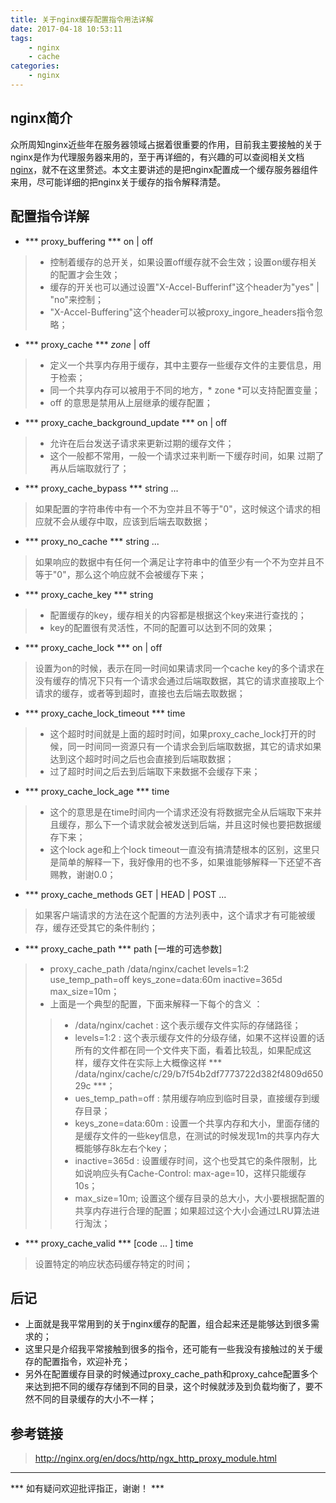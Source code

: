 ```yaml
---
title: 关于nginx缓存配置指令用法详解
date: 2017-04-18 10:53:11
tags:
    - nginx
    - cache
categories:
    - nginx
---
```

## nginx简介
众所周知nginx近些年在服务器领域占据着很重要的作用，目前我主要接触的关于nginx是作为代理服务器来用的，至于再详细的，有兴趣的可以查阅相关文档[nginx](http://nginx.org/)，就不在这里赘述。本文主要讲述的是把nginx配置成一个缓存服务器组件来用，尽可能详细的把nginx关于缓存的指令解释清楚。
<!-- more -->
## 配置指令详解

* *** proxy_buffering *** on | off

> * 控制着缓存的总开关，如果设置off缓存就不会生效；设置on缓存相关的配置才会生效；
> * 缓存的开关也可以通过设置"X-Accel-Bufferinf"这个header为"yes" | "no"来控制；
> * "X-Accel-Buffering"这个header可以被proxy_ingore_headers指令忽略；
* *** proxy_cache ***  *zone* | off
> * 定义一个共享内存用于缓存，其中主要存一些缓存文件的主要信息，用于检索；
> * 同一个共享内存可以被用于不同的地方，* zone *可以支持配置变量；
> * off 的意思是禁用从上层继承的缓存配置；

* *** proxy_cache_background_update ***  on | off

> * 允许在后台发送子请求来更新过期的缓存文件；
> * 这个一般都不常用，一般一个请求过来判断一下缓存时间，如果 过期了再从后端取就行了；

* *** proxy_cache_bypass ***  string ...

> 如果配置的字符串传中有一个不为空并且不等于"0"，这时候这个请求的相应就不会从缓存中取，应该到后端去取数据；

* *** proxy_no_cache *** string ...

> 如果响应的数据中有任何一个满足让字符串中的值至少有一个不为空并且不等于"0"，那么这个响应就不会被缓存下来；

* *** proxy_cache_key *** string

> * 配置缓存的key，缓存相关的内容都是根据这个key来进行查找的；
> * key的配置很有灵活性，不同的配置可以达到不同的效果；

* *** proxy_cache_lock *** on | off

> 设置为on的时候，表示在同一时间如果请求同一个cache key的多个请求在没有缓存的情况下只有一个请求会通过后端取数据，其它的请求直接取上个请求的缓存，或者等到超时，直接也去后端去取数据；

* *** proxy_cache_lock_timeout *** time

> * 这个超时时间就是上面的超时时间，如果proxy_cache_lock打开的时候，同一时间同一资源只有一个请求会到后端取数据，其它的请求如果达到这个超时时间之后也会直接到后端取数据；
> * 过了超时时间之后去到后端取下来数据不会缓存下来；

* *** proxy_cache_lock_age *** time

> * 这个的意思是在time时间内一个请求还没有将数据完全从后端取下来并且缓存，那么下一个请求就会被发送到后端，并且这时候也要把数据缓存下来；
> * 这个lock age和上个lock timeout一直没有搞清楚根本的区别，这里只是简单的解释一下，我好像用的也不多，如果谁能够解释一下还望不吝赐教，谢谢0.0；

* *** proxy_cache_methods GET | HEAD | POST ...

> 如果客户端请求的方法在这个配置的方法列表中，这个请求才有可能被缓存，缓存还受其它的条件制约；

* *** proxy_cache_path *** path [一堆的可选参数]

> * proxy_cache_path /data/nginx/cachet levels=1:2 use_temp_path=off keys_zone=data:60m inactive=365d max_size=10m；
> * 上面是一个典型的配置，下面来解释一下每个的含义 ：
> > * /data/nginx/cachet : 这个表示缓存文件实际的存储路径；
> > * levels=1:2 : 这个表示缓存文件的分级存储，如果不这样设置的话所有的文件都在同一个文件夹下面，看着比较乱，如果配成这样，缓存文件在实际上大概像这样 *** /data/nginx/cache/c/29/b7f54b2df7773722d382f4809d65029c ***；
> > * ues_temp_path=off : 禁用缓存响应到临时目录，直接缓存到缓存目录；
> > * keys_zone=data:60m : 设置一个共享内存和大小，里面存储的是缓存文件的一些key信息，在测试的时候发现1m的共享内存大概能够存8k左右个key；
> > * inactive=365d : 设置缓存时间，这个也受其它的条件限制，比如说响应头有Cache-Control: max-age=10，这样只能缓存10s；
> > * max_size=10m; 设置这个缓存目录的总大小，大小要根据配置的共享内存进行合理的配置；如果超过这个大小会通过LRU算法进行淘汰；

* *** proxy_cache_valid *** [code ... ] time

> 设置特定的响应状态码缓存特定的时间；

## 后记
* 上面就是我平常用到的关于nginx缓存的配置，组合起来还是能够达到很多需求的；
* 这里只是介绍我平常接触到很多的指令，还可能有一些我没有接触过的关于缓存的配置指令，欢迎补充；
* 另外在配置缓存目录的时候通过proxy_cache_path和proxy_cahce配置多个来达到把不同的缓存存储到不同的目录，这个时候就涉及到负载均衡了，要不然不同的目录缓存的大小不一样；

## 参考链接
> http://nginx.org/en/docs/http/ngx_http_proxy_module.html

---

*** 如有疑问欢迎批评指正，谢谢！ ***
